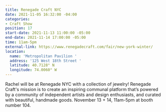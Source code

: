 ```yaml
---
title: Renegade Craft NYC
date: 2021-11-05 16:32:00 -04:00
categories:
- Craft Show
position: 17
start-date: 2021-11-13 11:00:00 -05:00
end-date: 2021-11-14 17:00:00 -05:00
time: 11am-5pm
external-link: https://www.renegadecraft.com/fair/new-york-winter/
location:
  name: 'Metropolitan Pavilion '
  address: '125 West 18th Street '
  latitude: 40.7128° N
  longitude: 74.0060° W
---
```


Rachel will be at Renegade NYC with a collection of jewelry! Renegade Craft's mission is to create an inspiring communal platform that’s powered by a community of independent artists and design enthusiasts, and curated with beautiful, handmade goods. November 13 + 14, 11am-5pm at booth number 104. 